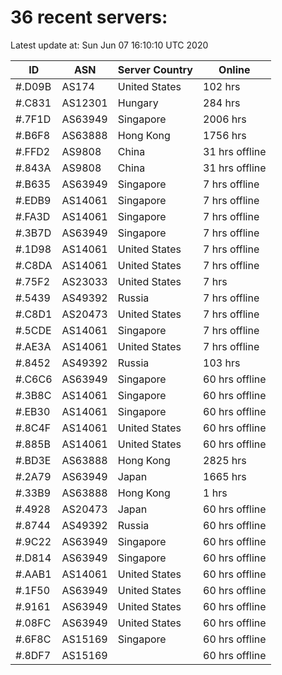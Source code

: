 # 36 recent servers:

Latest update at: Sun Jun 07 16:10:10 UTC 2020

| ID | ASN | Server Country | Online |
| -- | --- | -------------- | ------ |
| #.D09B | AS174 | United States | 102 hrs |
| #.C831 | AS12301 | Hungary | 284 hrs |
| #.7F1D | AS63949 | Singapore | 2006 hrs |
| #.B6F8 | AS63888 | Hong Kong | 1756 hrs |
| #.FFD2 | AS9808 | China | 31 hrs offline |
| #.843A | AS9808 | China | 31 hrs offline |
| #.B635 | AS63949 | Singapore | 7 hrs offline |
| #.EDB9 | AS14061 | Singapore | 7 hrs offline |
| #.FA3D | AS14061 | Singapore | 7 hrs offline |
| #.3B7D | AS63949 | Singapore | 7 hrs offline |
| #.1D98 | AS14061 | United States | 7 hrs offline |
| #.C8DA | AS14061 | United States | 7 hrs offline |
| #.75F2 | AS23033 | United States | 7 hrs |
| #.5439 | AS49392 | Russia | 7 hrs offline |
| #.C8D1 | AS20473 | United States | 7 hrs offline |
| #.5CDE | AS14061 | Singapore | 7 hrs offline |
| #.AE3A | AS14061 | United States | 7 hrs offline |
| #.8452 | AS49392 | Russia | 103 hrs |
| #.C6C6 | AS63949 | Singapore | 60 hrs offline |
| #.3B8C | AS14061 | Singapore | 60 hrs offline |
| #.EB30 | AS14061 | Singapore | 60 hrs offline |
| #.8C4F | AS14061 | United States | 60 hrs offline |
| #.885B | AS14061 | United States | 60 hrs offline |
| #.BD3E | AS63888 | Hong Kong | 2825 hrs |
| #.2A79 | AS63949 | Japan | 1665 hrs |
| #.33B9 | AS63888 | Hong Kong | 1 hrs |
| #.4928 | AS20473 | Japan | 60 hrs offline |
| #.8744 | AS49392 | Russia | 60 hrs offline |
| #.9C22 | AS63949 | Singapore | 60 hrs offline |
| #.D814 | AS63949 | Singapore | 60 hrs offline |
| #.AAB1 | AS14061 | United States | 60 hrs offline |
| #.1F50 | AS63949 | United States | 60 hrs offline |
| #.9161 | AS63949 | United States | 60 hrs offline |
| #.08FC | AS63949 | United States | 60 hrs offline |
| #.6F8C | AS15169 | Singapore | 60 hrs offline |
| #.8DF7 | AS15169 |  | 60 hrs offline |

